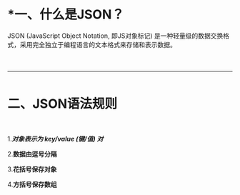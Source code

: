 
<p style='margin-bottom:50px'></p>

# ***一、什么是JSON？**

JSON (JavaScript Object Notation, 即JS对象标记) 是一种轻量级的数据交换格式，采用完全独立于编程语言的文本格式来存储和表示数据。

<p style='margin-bottom:50px'></p>

***

<p style='margin-bottom:50px'></p>

# **二、JSON语法规则**

<p style='margin-bottom:50px'></p>

1.***对象表示为 **key/value (键/值)** 对***

2.**数据由逗号分隔**

3.**花括号保存对象**

4.**方括号保存数组**
